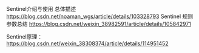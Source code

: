 Sentinel介绍与使用 
总体描述
https://blog.csdn.net/noaman_wgs/article/details/103328793
Sentinel 规则参数总结
https://blog.csdn.net/weixin_38982591/article/details/105842971

Sentinel原理：
https://blog.csdn.net/weixin_38308374/article/details/114951452
